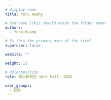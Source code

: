 ```yaml
---
# Display name
title: Yuru Huang

# Username (this should match the folder name)
authors:
  - Yuru Huang

# Is this the primary user of the site?
superuser: false

website: ""

weight: 11

# Role/position
role: 硕士研究生 <br> Fall, 2022

user_groups:
  - 团队
---
```

